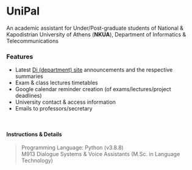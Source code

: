 # UniPal 
An academic assistant for Under/Post-graduate students of National & Kapodistrian University of Athens (**NKUA**), Department of Informatics & Telecommunications

### Features
- Latest [Di (department) site](https://www.di.uoa.gr/) announcements and the respective summaries
- Exam & class lectures timetables
- Google calendar reminder creation (of exams/lectures/project deadlines)
- University contact & access information
- Emails to professors/secretary

<br>

#### Instructions & Details

> Programming Language:
Python (v3.8.8)
<br>M913 Dialogue Systems & Voice Assistants (M.Sc. in Language Technology)
